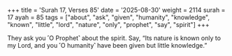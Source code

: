 +++
title = 'Surah 17, Verses 85'
date = '2025-08-30'
weight = 2114
surah = 17
ayah = 85
tags = ["about", "ask", "given", "humanity", "knowledge", "known", "little", "lord", "nature", "only", "prophet", "say", "spirit"]
+++

They ask you ˹O Prophet˺ about the spirit. Say, “Its nature is known only to my Lord, and you ˹O humanity˺ have been given but little knowledge.”